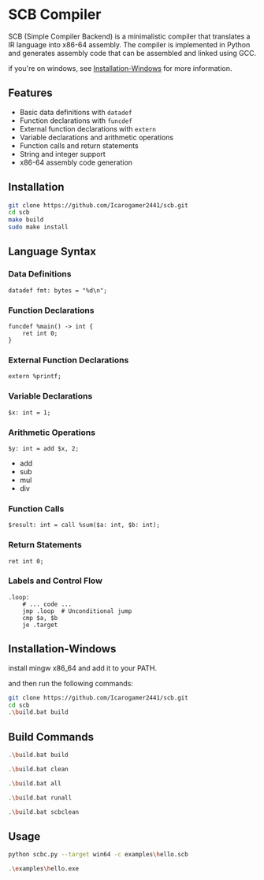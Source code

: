# SCB Compiler

SCB (Simple Compiler Backend) is a minimalistic compiler that translates a IR language into x86-64 assembly. The compiler is implemented in Python and generates assembly code that can be assembled and linked using GCC.

if you're on windows, see [Installation-Windows](#installation-windows) for more information.

## Features

- Basic data definitions with `datadef`
- Function declarations with `funcdef`
- External function declarations with `extern`
- Variable declarations and arithmetic operations
- Function calls and return statements
- String and integer support
- x86-64 assembly code generation

## Installation

```bash
git clone https://github.com/Icarogamer2441/scb.git
cd scb
make build
sudo make install
```

## Language Syntax

### Data Definitions

```scb
datadef fmt: bytes = "%d\n";
```

### Function Declarations

```scb
funcdef %main() -> int {
    ret int 0;
}
```

### External Function Declarations

```scb
extern %printf;
```

### Variable Declarations

```scb
$x: int = 1;
```

### Arithmetic Operations

```scb
$y: int = add $x, 2;
```

- add
- sub
- mul
- div

### Function Calls

```scb
$result: int = call %sum($a: int, $b: int);
```

### Return Statements

```scb
ret int 0;
```

### Labels and Control Flow

```scb
.loop:
    # ... code ...
    jmp .loop  # Unconditional jump
    cmp $a, $b
    je .target
```

## Installation-Windows

install mingw x86_64 and add it to your PATH.

and then run the following commands:
```bash
git clone https://github.com/Icarogamer2441/scb.git
cd scb
.\build.bat build
```

## Build Commands

```bash
.\build.bat build
```

```bash
.\build.bat clean
```

```bash
.\build.bat all
```

```bash
.\build.bat runall
```

```bash
.\build.bat scbclean
```

## Usage

```bash
python scbc.py --target win64 -c examples\hello.scb
```

```bash
.\examples\hello.exe
```